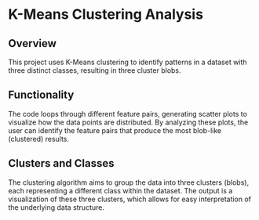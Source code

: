 <h1>K-Means Clustering Analysis</h1>
<h2>Overview</h2>
<p>This project uses K-Means clustering to identify patterns in a dataset with three distinct classes, resulting in three cluster blobs.</p>
<h2>Functionality</h2>
<p>The code loops through different feature pairs, generating scatter plots to visualize how the data points are distributed. By analyzing these plots, the user can identify the feature pairs that produce the most blob-like (clustered) results.</p>
<h2>Clusters and Classes</h2>
<p>The clustering algorithm aims to group the data into three clusters (blobs), each representing a different class within the dataset. The output is a visualization of these three clusters, which allows for easy interpretation of the underlying data structure.</p>
